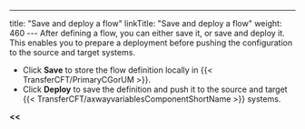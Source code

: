 ---
title: "Save and deploy a flow"
linkTitle: "Save and deploy a flow"
weight: 460
--- After defining a flow, you can either save it, or save and deploy it. This enables you to prepare a deployment before pushing the configuration to the source and target systems.

- Click ****Save**** to store the flow definition locally in {{< TransferCFT/PrimaryCGorUM >}}.
- Click ****Deploy**** to save the definition and push it to the source and target {{< TransferCFT/axwayvariablesComponentShortName >}} systems.

****&lt;&lt;**** [](../../)
